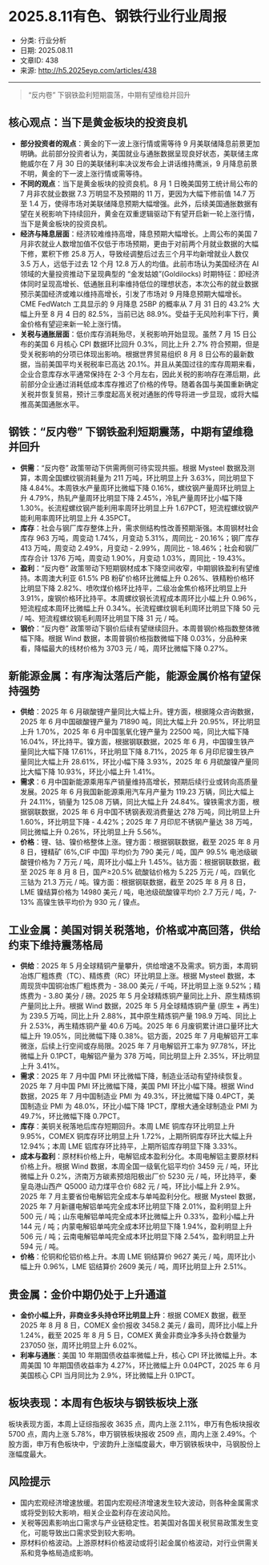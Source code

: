 # 2025.8.11有色、钢铁行业行业周报

- 分类: 行业分析
- 日期: 2025.08.11
- 文章ID: 438
- 来源: http://h5.2025eyp.com/articles/438

---

> “反内卷” 下钢铁盈利短期震荡，中期有望维稳并回升

## 核心观点：当下是黄金板块的投资良机

- **部分投资者的观点**：黄金的下一波上涨行情或需等待 9 月美联储降息前景更加明确。此前部分投资者认为，美国就业与通胀数据呈现良好状态，美联储主席鲍威尔在 7 月 30 日的美联储利率决议发布会上讲话维持鹰派，9 月降息前景不明，黄金的下一波上涨行情或需等待。
- **不同的观点**：当下是黄金板块的投资良机。8 月 1 日晚美国劳工统计局公布的 7 月非农就业数据 7.3 万明显不及预期的 11 万，更因为大幅下修前值 14.7 万至 1.4 万，使得市场对美联储降息预期大幅增强。此外，后续美国通胀数据有望在关税影响下持续回升，黄金在双重逻辑驱动下有望开启新一轮上涨行情，当下是黄金板块的投资良机。
- **经济与降息层面**：经济较难维持高增，降息预期大幅增长。上周公布的美国 7 月非农就业人数增加值不仅低于市场预期，更由于对前两个月就业数据的大幅下修，累积下修 25.8 万人，导致经调整后过去三个月平均新增就业人数仅 3.5 万人，远低于过去 12 个月 12.8 万人的均值。此前市场认为美国经济在 AI 领域的大量投资推动下呈现典型的 “金发姑娘”(Goldilocks) 时期特征：即经济体同时呈现高增长、低通胀且利率维持低位的理想状态，本次公布的就业数据预示美国经济或难以维持高增长，引发了市场对 9 月降息预期大幅增长。CME FedWatch 工具显示的 9 月降息 25BP 的概率从 7 月 31 日的 43.2% 大幅上升至 8 月 4 日的 82.5%，当前已达 88.9%。受益于无风险利率下行，黄金价格有望迎来新一轮上涨行情。
- **关税与通胀层面**：低价库存消耗殆尽，关税影响开始显现。虽然 7 月 15 日公布的美国 6 月核心 CPI 数据环比回升 0.3%，同比上升 2.7% 符合预期，但是受关税影响的分项已体现出影响。根据世界贸易组织 8 月 8 日公布的最新数据，当前美国平均关税税率已高达 20.1%。并且从美国过往的库存周期来看，企业合意库存水平通常保持在 2-3 个月左右，因此关税的影响存在滞后期，此前部分企业通过消耗低成本库存推迟了价格的传导。随着各国与美国重新确定关税并恢复贸易，预计三季度起高关税对通胀的传导将进一步显现，或将大幅推高美国通胀水平。

## 钢铁：“反内卷” 下钢铁盈利短期震荡，中期有望维稳并回升

- **供需**：“反内卷” 政策带动下供需两侧可待实现共振。根据 Mysteel 数据及测算，本周全国螺纹钢消耗量为 211 万吨，环比明显上升 3.63%，同比明显下降 4.84%。本周铁水产量周环比微幅下降 0.16%，螺纹钢产量周环比明显上升 4.79%，热轧产量周环比明显下降 2.45%，冷轧产量周环比小幅下降 1.30%。长流程螺纹钢产能利用率周环比明显上升 1.67PCT，短流程螺纹钢产能利用率周环比明显上升 4.35PCT。
- **库存**：社会与钢厂库存整体上升，需求侧结构性改善预期渐强。本周钢材社会库存 963 万吨，周变动 1.74%，月变动 5.31%，周同比 - 20.16%；钢厂库存 413 万吨，周变动 2.49%，月变动 - 2.99%，周同比 - 18.46%；社会和钢厂库存合计 1376 万吨，周变动 1.90%，月变动 1.03%，周同比 - 19.43%。
- **盈利**：“反内卷” 政策带动下短期钢材成本下降空间收窄，中期钢铁盈利有望维持。本周澳大利亚 61.5% PB 粉矿价格环比微幅上升 0.26%、铁精粉价格环比明显下降 2.82%、喷吹煤价格环比持平，二级冶金焦价格环比明显上升 3.91%，废钢价格环比持平。本周螺纹钢长流程成本周环比小幅上升 0.96%，短流程成本周环比微幅上升 0.34%。长流程螺纹钢毛利周环比明显下降 50 元 / 吨、短流程螺纹钢毛利周环比明显下降 31 元 / 吨。
- **钢价**：“反内卷” 政策带动下钢价后续有望继续回升。本周普钢价格指数整体微幅下降。根据 Wind 数据，本周普钢价格指数微幅下降 0.03%，分品种来看，降幅最大的线材价格为 3703 元 / 吨，周环比微幅下降 0.27%。

## 新能源金属：有序淘汰落后产能，能源金属价格有望保持强势

- **供给**：2025 年 6 月碳酸锂产量同比大幅上升。锂方面，根据隆众咨询数据，2025 年 6 月中国碳酸锂产量为 71890 吨，同比大幅上升 20.95%，环比明显上升 1.70%，2025 年 6 月中国氢氧化锂产量为 22500 吨，同比大幅下降 16.04%，环比持平。镍方面，根据钢联数据，2025 年 6 月，中国镍生铁产量同比大幅下降 17.61%，环比明显下降 8.71%，2025 年 6 月印尼镍生铁产量同比大幅上升 28.61%，环比小幅下降 3.93%，2025 年 6 月硫酸镍产量同比大幅下降 10.93%，环比小幅上升 1.41%。
- **需求**：6 月中国新能源乘用车产销量维持高增长，预期后续行业或转向高质量发展。2025 年 6 月我国新能源乘用汽车月产量为 119.23 万辆，同比大幅上升 24.11%，销量为 125.08 万辆，同比大幅上升 24.84%。镍铁需求方面，根据钢联数据，2025 年 6 月中国不锈钢表观消费量达 278 万吨，同比明显上升 1.60%，环比明显下降 - 4.42%；2025 年 7 月印尼不锈钢产量达 38 万吨，同比微幅上升 0.26%，环比明显上升 5.56%。
- **价格**：锂、钴、镍价格整体上涨。锂方面：根据钢联数据，截至 2025 年 8 月 8 日，锂精矿 (6%,CIF 中国) 平均价为 790 美元 / 吨，国产 99.5% 电池级碳酸锂价格为 7 万元 / 吨，周环比小幅上升 1.45%。钴方面：根据钢联数据，截至 2025 年 8 月 8 日，国产≥20.5% 硫酸钴价格为 5.225 万元 / 吨，四氧化三钴为 21.3 万元 / 吨。镍方面：根据钢联数据，截至 2025 年 8 月 8 日，LME 镍结算价格为 14980 美元 / 吨，电池级硫酸镍平均价 2.7 万元 / 吨，7-13% 高镍生铁平均价为 930 元 / 镍点。

## 工业金属：美国对铜关税落地，价格或冲高回落，供给约束下维持震荡格局

- **供给**：2025 年 5 月全球精铜产量攀升，供给增速不及需求。铜方面，本周铜冶炼厂粗炼费（TC）、精炼费（RC）环比明显上涨。根据 Mysteel 数据，本周现货中国铜冶炼厂粗炼费为 - 38.00 美元 / 千吨，环比明显上涨 9.52%；精炼费为 - 3.80 美分 / 磅。2025 年 5 月全球精炼铜产量同比上升、原生精炼铜产量同比上升。根据 Wind 数据，2025 年 5 月全球精炼铜产量 (原生 + 再生) 为 239.5 万吨，同比上升 2.88%，其中原生精炼铜产量 198.9 万吨、同比上升 2.53%，再生精炼铜产量 40.6 万吨。2025 年 6 月废铜累计进口量环比大幅上升 19.05%，同比微幅下降 0.38%。铝方面，2025 年 7 月电解铝开工率微涨，后续上行空间或存局限。2025 年 7 月电解铝开工率为 97.78%，环比微幅上升 0.1PCT，电解铝产量为 378 万吨，同比明显上升 2.35%，环比明显上升 3.41%。
- **需求**：2025 年 7 月中国 PMI 环比微幅下降，制造业活动有望持续恢复。2025 年 7 月中国 PMI 环比微幅下降，美国 PMI 环比小幅下降。根据 Wind 数据，2025 年 7 月中国制造业 PMI 为 49.3%，环比微幅下降 0.4PCT，美国制造业 PMI 为 48.0%，环比小幅下降 1PCT，摩根大通全球制造业 PMI 为 49.7%，环比微幅下降 0.7PCT。
- **库存**：美铜关税落地后库存短期回升。本周 LME 铜库存环比明显上升 9.95%，COMEX 铜库存环比明显上升 1.72%，上期所铜库存环比大幅上升 12.94%；本周 LME 铝库存环比持平，上期所铝库存明显下降 3.33%。
- **成本与盈利**：原材料价格上升，电解铝成本盈利分化。本周电解铝主要原材料价格上升。根据 Wind 数据，本周全国一级氧化铝平均价 3459 元 / 吨，环比微幅上升 0.2%，济南万方碳素预焙阳极出厂价 5230 元 / 吨，环比持平，秦皇岛港山西产 Q5000 动力煤平仓价 682 元 / 吨，环比小幅上升 2.9%。2025 年 7 月主要省份电解铝完全成本与单吨盈利分化。根据 Mysteel 数据，2025 年 7 月新疆电解铝单吨完全成本环比明显下降 2.01%，盈利明显上升 500 元 / 吨；山东电解铝单吨完全成本环比微幅上升 0.33%，盈利小幅上升 144 元 / 吨；内蒙电解铝单吨完全成本环比明显下降 1.94%，盈利明显上升 506 元 / 吨；云南电解铝单吨完全成本环比明显下降 2.54%，盈利明显上升 594 元 / 吨。
- **价格**：伦铜和伦铝价格上升。本周 LME 铜结算价 9627 美元 / 吨，周环比小幅上升 0.96%，LME 铝结算价 2609 美元 / 吨，周环比明显上升 2.51%。

## 贵金属：金价中期仍处于上升通道

- **金价小幅上升，非商业多头持仓环比明显上升**：根据 COMEX 数据，截至 2025 年 8 月 8 日，COMEX 金价报收 3458.2 美元 / 盎司，周环比小幅上升 1.24%，截至 2025 年 8 月 5 日，COMEX 黄金非商业净多头持仓数量为 237050 张，周环比明显上升 6.02%。
- **利率与通胀**：美国 10 年期国债收益率微幅上升，核心 CPI 环比微幅上升。本周美国 10 年期国债收益率为 4.27%，环比微幅上升 0.04PCT，2025 年 6 月美国核心 CPI 当月同比为 2.9%，环比微幅上升 0.1PCT。

## 板块表现：本周有色板块与钢铁板块上涨

板块表现方面，本周上证综指报收 3635 点，周内上涨 2.11%，申万有色板块报收 5700 点，周内上涨 5.78%，申万钢铁板块报收 2509 点，周内上涨 2.49%。个股方面，申万有色板块中，宁波韵升上涨幅度最大，申万钢铁板块中，马钢股份上涨幅度最大。

## 风险提示

- 国内宏观经济增速放缓。若国内宏观经济增速发生较大波动，则各种金属需求或将受到较大影响，相关企业盈利存在波动风险。
- 关税等因素影响出口需求与产业链稳定性。若美国对各国关税贸易政策发生变化，可能导致出口需求受到较大影响。
- 原材料价格波动。上游原材料价格波动或将引起金属价格波动，对行业供需关系和竞争格局造成影响。
